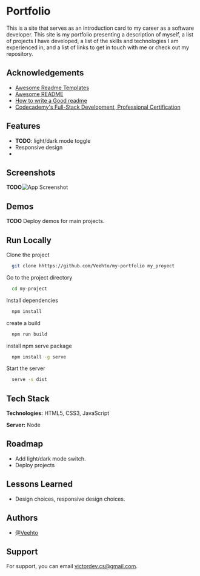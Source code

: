
# Portfolio
This is a site that serves as an introduction card to my career as a software developer. This site is my portfolio presenting a description of myself, a list of projects I have developed, a list of the skills and technologies I am experienced in, and a list of links to get in touch with me or check out my repository.


## Acknowledgements
 - [Awesome Readme Templates](https://awesomeopensource.com/project/elangosundar/awesome-README-templates)
 - [Awesome README](https://github.com/matiassingers/awesome-readme)
 - [How to write a Good readme](https://bulldogjob.com/news/449-how-to-write-a-good-readme-for-your-github-project)
- [Codecademy's Full-Stack Development, Professional Certification](https://www.codecademy.com/learn/paths/full-stack-engineer-career-path)


## Features
- **TODO**: light/dark mode toggle
- Responsive design
- 


## Screenshots
**TODO**![App Screenshot]()


## Demos
**TODO** Deploy demos for main projects.


## Run Locally
Clone the project

```bash
  git clone hhttps://github.com/Veehto/my-portfolio my_proyect
```

Go to the project directory

```bash
  cd my-project
```

Install dependencies

```bash
  npm install
```

create a build

```bash
  npm run build
```

install npm serve package

```bash
  npm install -g serve
```

Start the server

```bash
  serve -s dist
```


## Tech Stack
**Technologies:** HTML5, CSS3, JavaScript

**Server:** Node


## Roadmap
- Add light/dark mode switch.
- Deploy projects


## Lessons Learned
- Design choices, responsive design choices.


## Authors
- [@Veehto](https://github.com/Veehto)


## Support
For support, you can email victordev.cs@gmail.com.


